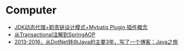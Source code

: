 # Computer
* [JDK动态代理+职责链设计模式+Mybatis Plugin 插件概念](mybatis_plugin_principal.md)
* [从Transactional注解到SpringAOP](from_transactional_to_spring_aop.md)
* [2013-2016，从DotNet转向Java的主要3年，写了一个博客：Java之旅](https://blog.csdn.net/puma_dong)
